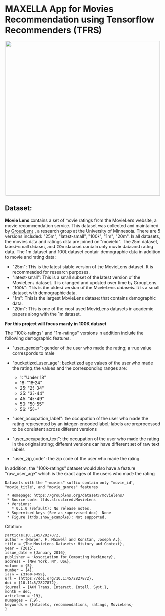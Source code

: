 # MAXELLA App for Movies Recommendation using Tensorflow Recommenders (TFRS)

<p align="center">
  <img width="500" height="500" src="https://user-images.githubusercontent.com/67468718/126877962-1c3737b7-69bb-40f4-a92f-7652d52240ac.JPG">
</p>

## Dataset: 

**Movie Lens** contains a set of movie ratings from the MovieLens website, a movie recommendation service. This dataset was collected and maintained by [GroupLens](https://grouplens.org/) , a research group at the University of Minnesota. There are 5 versions included: "25m", "latest-small", "100k", "1m", "20m". In all datasets, the movies data and ratings data are joined on "movieId". The 25m dataset, latest-small dataset, and 20m dataset contain only movie data and rating data. The 1m dataset and 100k dataset contain demographic data in addition to movie and rating data: 

 * "25m": This is the latest stable version of the MovieLens dataset. It is recommended for research purposes.
 * "latest-small": This is a small subset of the latest version of the MovieLens dataset. It is changed and updated over time by GroupLens.
 * "100k": This is the oldest version of the MovieLens datasets. It is a small dataset with demographic data.
 * "1m": This is the largest MovieLens dataset that contains demographic data.
 * "20m": This is one of the most used MovieLens datasets in academic papers along with the 1m dataset.

**For this project will focus mainly in **100K** dataset**

The "100k-ratings" and "1m-ratings" versions in addition include the following demographic features.

 * "user_gender": gender of the user who made the rating; a true value corresponds to male
 * "bucketized_user_age": bucketized age values of the user who made the rating, the values and the corresponding ranges are:
 
   * 1: "Under 18"
   * 18: "18-24"
   * 25: "25-34"
   * 35: "35-44"
   * 45: "45-49"
   * 50: "50-55"
   * 56: "56+"
   
 * "user_occupation_label": the occupation of the user who made the rating represented by an integer-encoded label; labels are preprocessed to be consistent across different versions
 * "user_occupation_text": the occupation of the user who made the rating in the original string; different versions can have different set of raw text labels
 * "user_zip_code": the zip code of the user who made the rating.

In addition, the "100k-ratings" dataset would also have a feature "raw_user_age" which is the exact ages of the users who made the rating

```
Datasets with the "-movies" suffix contain only "movie_id", "movie_title", and "movie_genres" features.

 * Homepage: https://grouplens.org/datasets/movielens/
 * Source code: tfds.structured.MovieLens
 * Versions:
   * 0.1.0 (default): No release notes.
 * Supervised keys (See as_supervised doc): None
 * Figure (tfds.show_examples): Not supported.
```

Citation:
```
@article{10.1145/2827872,
author = {Harper, F. Maxwell and Konstan, Joseph A.},
title = {The MovieLens Datasets: History and Context},
year = {2015},
issue_date = {January 2016},
publisher = {Association for Computing Machinery},
address = {New York, NY, USA},
volume = {5},
number = {4},
issn = {2160-6455},
url = {https://doi.org/10.1145/2827872},
doi = {10.1145/2827872},
journal = {ACM Trans. Interact. Intell. Syst.},
month = dec,
articleno = {19},
numpages = {19},
keywords = {Datasets, recommendations, ratings, MovieLens}
}
```

